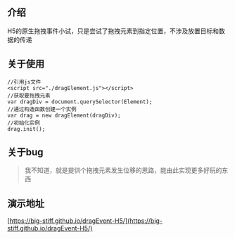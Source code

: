 ## 介绍

H5的原生拖拽事件小试，只是尝试了拖拽元素到指定位置，不涉及放置目标和数据的传递

## 关于使用
	//引用js文件
    <script src="./dragElement.js"></script>
    //获取要拖拽元素
	var dragDiv = document.querySelector(Element);
	//通过构造函数创建一个实例
    var drag = new dragElement(dragDiv);
	//初始化实例
    drag.init();
## 关于bug

> 我不知道，就是提供个拖拽元素发生位移的思路，能由此实现更多好玩的东西

## 演示地址

[https://big-stiff.github.io/dragEvent-H5/](https://big-stiff.github.io/dragEvent-H5/)
